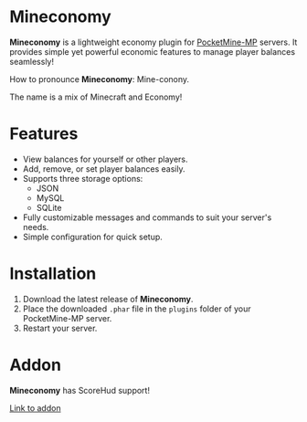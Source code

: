 # Mineconomy  

**Mineconomy** is a lightweight economy plugin for [PocketMine-MP](https://pmmp.io) servers. It provides simple yet powerful economic features to manage player balances seamlessly!

How to pronounce **Mineconomy**: Mine-conony.

The name is a mix of Minecraft and Economy!

# Features  
- View balances for yourself or other players.  
- Add, remove, or set player balances easily.  
- Supports three storage options:  
  - JSON  
  - MySQL  
  - SQLite  
- Fully customizable messages and commands to suit your server's needs.  
- Simple configuration for quick setup.  

# Installation  
1. Download the latest release of **Mineconomy**.  
2. Place the downloaded `.phar` file in the `plugins` folder of your PocketMine-MP server.  
3. Restart your server.  

# Addon
**Mineconomy** has ScoreHud support!

[Link to addon](https://poggit.pmmp.io/ci/Terpz710/MineconomyScoreTag/MineconomyScoreTag)
